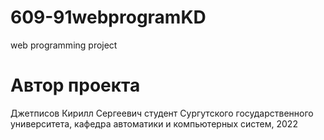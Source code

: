 # 609-91webprogramKD
web programming project
#  Автор проекта #
Джетписов Кирилл Сергеевич студент Сургутского государственного университета, кафедра автоматики и компьютерных систем, 2022
